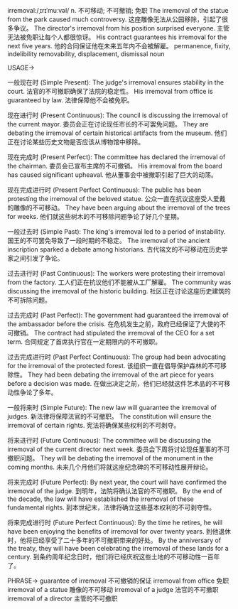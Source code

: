 irremoval:/ˌɪrɪˈmuːvəl/
n.
不可移动; 不可撤销; 免职
The irremoval of the statue from the park caused much controversy.  这座雕像无法从公园移除，引起了很多争议。
The director's irremoval from his position surprised everyone.  主管无法被免职让每个人都很惊讶。
His contract guarantees his irremoval for the next five years. 他的合同保证他在未来五年内不会被解雇。
permanence, fixity, indelibility
removability, displacement, dismissal
noun


USAGE->

一般现在时 (Simple Present):
The judge's irremoval ensures stability in the court. 法官的不可撤职确保了法院的稳定性。
His irremoval from office is guaranteed by law.  法律保障他不会被免职。


现在进行时 (Present Continuous):
The council is discussing the irremoval of the current mayor. 委员会正在讨论现任市长的不可罢免问题。
They are debating the irremoval of certain historical artifacts from the museum. 他们正在讨论某些历史文物是否应该从博物馆中移除。


现在完成时 (Present Perfect):
The committee has declared the irremoval of the chairman. 委员会已宣布主席的不可撤销。
His irremoval from the board has caused significant upheaval. 他从董事会中被撤职引起了巨大的动荡。


现在完成进行时 (Present Perfect Continuous):
The public has been protesting the irremoval of the beloved statue. 公众一直在抗议这座受人爱戴的雕像的不可移动。
They have been arguing about the irremoval of the trees for weeks. 他们就这些树木的不可移除问题争论了好几个星期。


一般过去时 (Simple Past):
The king's irremoval led to a period of instability. 国王的不可罢免导致了一段时期的不稳定。
The irremoval of the ancient inscription sparked a debate among historians.  古代铭文的不可移动在历史学家之间引发了争论。


过去进行时 (Past Continuous):
The workers were protesting their irremoval from the factory. 工人们正在抗议他们不能被从工厂解雇。
The community was discussing the irremoval of the historic building. 社区正在讨论这座历史建筑的不可拆除问题。


过去完成时 (Past Perfect):
The government had guaranteed the irremoval of the ambassador before the crisis. 在危机发生之前，政府已经保证了大使的不可撤销。
The contract had stipulated the irremoval of the CEO for a set term.  合同规定了首席执行官在一定期限内的不可撤职。


过去完成进行时 (Past Perfect Continuous):
The group had been advocating for the irremoval of the protected forest.  该组织一直在倡导保护森林的不可移除性。
They had been debating the irremoval of the art piece for years before a decision was made. 在做出决定之前，他们已经就这件艺术品的不可移动性争论了多年。


一般将来时 (Simple Future):
The new law will guarantee the irremoval of judges. 新法律将保障法官的不可撤职。
The constitution will ensure the irremoval of certain rights. 宪法将确保某些权利的不可剥夺。


将来进行时 (Future Continuous):
The committee will be discussing the irremoval of the current director next week. 委员会下周将讨论现任董事的不可撤职问题。
They will be debating the irremoval of the monument in the coming months.  未来几个月他们将就这座纪念碑的不可移动性展开辩论。


将来完成时 (Future Perfect):
By next year, the court will have confirmed the irremoval of the judge.  到明年，法院将确认法官的不可撤职。
By the end of the decade, the law will have established the irremoval of these fundamental rights. 到本世纪末，法律将确立这些基本权利的不可剥夺性。


将来完成进行时 (Future Perfect Continuous):
By the time he retires, he will have been enjoying the benefits of irremoval for over twenty years. 到他退休时，他将已经享受了二十多年的不可撤职带来的好处。
By the anniversary of the treaty, they will have been celebrating the irremoval of these lands for a century. 到条约周年纪念日时，他们将已经庆祝这些土地的不可移动性一百年了。



PHRASE->
guarantee of irremoval 不可撤销的保证
irremoval from office 免职
irremoval of a statue 雕像的不可移动
irremoval of a judge 法官的不可撤职
irremoval of a director 主管的不可撤职
